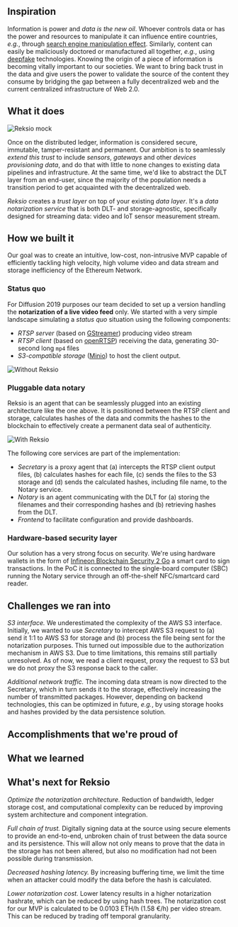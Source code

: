 ## Inspiration
Information is power and _data is the new oil_. Whoever controls data or has the power and resources to manipulate it can influence entire countries, _e.g._, through [search engine manipulation effect](https://en.wikipedia.org/wiki/Search_engine_manipulation_effect).  Similarly, content can easily be maliciously doctored or manufactured all together, _e.g._, using [deepfake](https://en.wikipedia.org/wiki/Deepfake) technologies. Knowing the origin of a piece of information is becoming vitally important to our societies. We want to bring back trust in the data and give users the power to validate the source of the content they consume by bridging the gap between a fully decentralized web and the current centralized infrastructure of Web 2.0.

## What it does
![Reksio mock](https://i.imgur.com/uuoyC7R.png)

Once on the distributed ledger, information is considered secure, immutable, tamper-resistant and permanent. Our ambition is to seamlessly _extend this trust_ to include _sensors_, _gateways_ and other _devices provisioning data_, and do that with little to none changes to existing data pipelines and infrastructure. At the same time, we'd like to abstract the DLT layer from an end-user, since the majority of the population needs a transition period to get acquainted with the decentralized web.

_Reksio_ creates a _trust layer_ on top of your existing _data layer_. It's a _data notarization service_ that is both DLT- and storage-agnostic, specifically designed for streaming data: video and IoT sensor measurement stream. 


## How we built it

Our goal was to create an intuitive, low-cost, non-intrusive MVP capable of efficiently tackling high velocity, high volume video and data stream and storage inefficiency of the Ethereum Network.

### Status quo
For Diffusion 2019 purposes our team decided to set up a version handling the **notarization of a live video feed** only. We started with a very simple landscape simulating a _status quo_ situation using the following components:
* _RTSP server_ (based on [GStreamer](https://gstreamer.freedesktop.org/)) producing video stream
* _RTSP client_ (based on [openRTSP](http://www.live555.com/openRTSP/)) receiving the data, generating 30-second long `mp4` files
* _S3-compatible storage_ ([Minio](https://min.io/)) to host the client output.

![Without Reksio](https://i.imgur.com/5qdH2IU.jpg)

### Pluggable data notary
Reksio is an agent that can be seamlessly plugged into an existing architecture like the one above. It is positioned between the RTSP client and storage, calculates hashes of the data and commits the hashes to the blockchain to effectively create a permanent data seal of authenticity.

![With Reksio](https://i.imgur.com/53XN2At.jpg)

The following core services are part of the implementation:
* _Secretary_ is a proxy agent that (a) intercepts the RTSP client output files, (b) calculates hashes for each file, (c) sends the files to the S3 storage and (d) sends the calculated hashes, including file name, to the Notary service.
* _Notary_ is an agent communicating with the DLT for (a) storing the filenames and their corresponding hashes and (b) retrieving hashes from the DLT.
* _Frontend_ to facilitate configuration and provide dashboards.

### Hardware-based security layer
Our solution has a very strong focus on security. We're using hardware wallets in the form of [Infineon Blockchain Security 2 Go](https://www.infineon.com/cms/en/product/security-smart-card-solutions/blockchain-security-2go/) a smart card to sign transactions. In the PoC it is connected to the single-board computer (SBC) running the Notary service through an off-the-shelf NFC/smartcard card reader.

## Challenges we ran into
_S3 interface._ We underestimated the complexity of the AWS S3 interface. Initially, we wanted to use _Secretary_ to intercept AWS S3 request to (a) send it 1:1 to AWS S3 for storage and (b) process the file being sent for the notarization purposes. This turned out impossible due to the authorization mechanism in AWS S3. Due to time limitations, this remains still partially unresolved. As of now, we read a client request, proxy the request to S3 but we do not proxy the S3 response back to the caller.

_Additional network traffic._ The incoming data stream is now directed to the Secretary, which in turn sends it to the storage, effectively increasing the number of transmitted packages. However, depending on backend technologies, this can be optimized in future, _e.g._, by using storage hooks and hashes provided by the data persistence solution.


## Accomplishments that we're proud of

## What we learned


## What's next for Reksio
_Optimize the notarization architecture._ Reduction of bandwidth, ledger storage cost, and computational complexity can be reduced by improving system architecture and component integration.

_Full chain of trust._ Digitally signing data at the source using secure elements to provide an end-to-end, unbroken chain of trust between the data source and its persistence. This will allow not only means to prove that the data in the storage has not been altered, but also no modification had not been possible during transmission.

_Decreased hashing latency._ By increasing buffering time, we limit the time when an attacker could modify the data before the hash is calculated.

_Lower notarization cost._ Lower latency results in a higher notarization hashrate, which can be reduced by using hash trees. The notarization cost for our MVP is calculated to be 0.0103 ETH/h (1.58 €/h) per video stream. This can be reduced by trading off temporal granularity.
